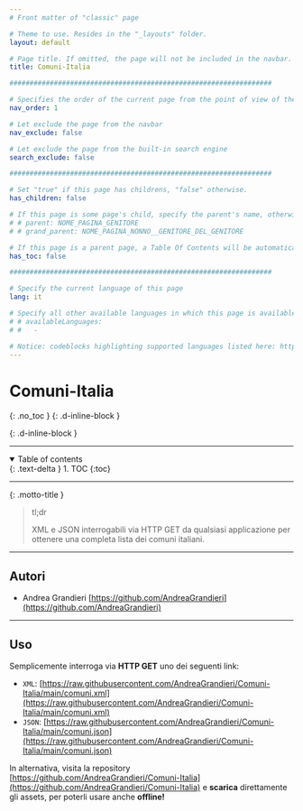 ```yaml
---
# Front matter of "classic" page

# Theme to use. Resides in the "_layouts" folder.
layout: default

# Page title. If omitted, the page will not be included in the navbar.
title: Comuni-Italia

#################################################################

# Specifies the order of the current page from the point of view of the navbar. Can have repetition in the numbers, for parent-child hierarchies.
nav_order: 1

# Let exclude the page from the navbar
nav_exclude: false

# Let exclude the page from the built-in search engine
search_exclude: false

#################################################################

# Set "true" if this page has childrens, "false" otherwise.
has_children: false

# If this page is some page's child, specify the parent's name, otherwise comment out the option. If this page is some page's grandchild, specify grandparent's name, otherwise comment out the option.
# # parent: NOME_PAGINA_GENITORE
# # grand_parent: NOME_PAGINA_NONNO__GENITORE_DEL_GENITORE

# If this page is a parent page, a Table Of Contents will be automatically generated containing all related child pages. Use the option below to disable this functionality. Should always be set to "false".
has_toc: false

#################################################################

# Specify the current language of this page
lang: it

# Specify all other available languages in which this page is available. If there's no other language in addition to "lang", comment out this option.
# # availableLanguages:
# #   - 

# Notice: codeblocks highlighting supported languages listed here: https://www.fabriziomusacchio.com/blog/2021-08-11-Syntax_Highlighting_in_Jekyll/
---
```


# Comuni-Italia
{: .no_toc }
{: .d-inline-block }

<div id="projects-label-1"></div>
{: .d-inline-block }

<script type="module">
  selfsustainable_fill_labels_state("projects-label-1");
</script>

<div id="projects-label-2"></div>

<script type="module">
  selfsustainable_fill_labels_state("projects-label-2");
</script>

---

<!-- Table of contents -->
<details open markdown="block">
  <summary>
    Table of contents
  </summary>
  {: .text-delta }
1. TOC
{:toc}
</details>

---

{: .motto-title }
> <p class="blockquote-title-fixer-purple">tl;dr</p>
>
> XML e JSON interrogabili via HTTP GET da qualsiasi applicazione per ottenere una completa lista dei comuni italiani.

---

## Autori

- Andrea Grandieri [https://github.com/AndreaGrandieri](https://github.com/AndreaGrandieri)

---

## Uso

Semplicemente interroga via __HTTP GET__ uno dei seguenti link:

  - `XML`: [https://raw.githubusercontent.com/AndreaGrandieri/Comuni-Italia/main/comuni.xml](https://raw.githubusercontent.com/AndreaGrandieri/Comuni-Italia/main/comuni.xml)
  - `JSON`: [https://raw.githubusercontent.com/AndreaGrandieri/Comuni-Italia/main/comuni.json](https://raw.githubusercontent.com/AndreaGrandieri/Comuni-Italia/main/comuni.json)

In alternativa, visita la repository [https://github.com/AndreaGrandieri/Comuni-Italia](https://github.com/AndreaGrandieri/Comuni-Italia) e __scarica__ direttamente gli assets, per poterli usare anche __offline!__
